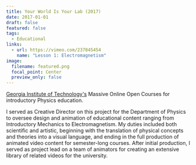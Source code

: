 ```yaml
---
title: Your World Is Your Lab (2017)
date: 2017-01-01
draft: false
featured: false
tags:
  - Educational
links:
  - url: https://vimeo.com/237845454
    name: "Lesson 1: Electromagnetism"
image:
  filename: featured.png
  focal_point: Center
  preview_only: false
---
```

[Georgia Institute of Technology's](https://www.gatech.edu/) Massive Online Open Courses for introductory Physics education.

I served as Creative Director on this project for the Department of Physics to oversee design and animation of educational content ranging from Introductory Mechanics to Electromagnetism. My duties included both scientific and artistic, beginning with the translation of physical concepts and theories into a visual language, and ending in the full production of animated video content for semester-long courses. After initial production, I served as project lead on a team of animators for creating an extensive library of related videos for the university.
